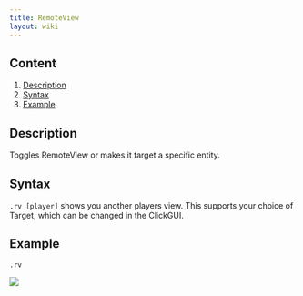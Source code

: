 ```yaml
---
title: RemoteView
layout: wiki
---
```

## Content
  1. [Description](#description)
  2. [Syntax](#syntax)
  3. [Example](#example)
  
## Description
Toggles RemoteView or makes it target a specific entity.

## Syntax
`.rv [player]` shows you another players view. This supports your choice of Target, which can be changed in the ClickGUI.

## Example
`.rv`

![](http://puu.sh/hKrbs/2072c8a72d.png)
